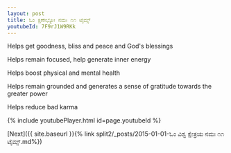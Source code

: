 ```yaml
---
layout: post
title: ಓಂ ಕ್ಷಣೇಭ್ಯೋ ನಮಃ ೧೧ ಟೈಮ್ಸ್
youtubeId: 7F9rJ1W9RKk
---
```

 
 
Helps get goodness, bliss and peace and God's blessings
 
Helps remain focused, help generate inner energy 
 
Helps boost physical and mental health 
 
Helps remain grounded and generates a sense of gratitude towards the greater power 
 
Helps reduce bad karma
 
 
 
 


{% include youtubePlayer.html id=page.youtubeId %}
 
[Next]({{ site.baseurl }}{% link  split2/_posts/2015-01-01-ಓಂ ವಿಶ್ವ ಕ್ಷೇತ್ರಯ ನಮಃ ೧೧ ಟೈಮ್ಸ್.md%})
 
